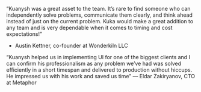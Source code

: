 “Kuanysh was a great asset to the team. It’s rare to find someone who can
independently solve problems, communicate them clearly, and think ahead instead
of just on the current problem. Kuka would make a great addition to any team
and is very dependable when it comes to timing and cost expectations!”
- Austin Kettner, co-founder at Wonderkiln LLC

“Kuanysh helped us in implementing UI for one of the biggest clients and I can
confirm his professionalism as any problem we’ve had was solved efficiently in
a short timespan and delivered to production without hiccups. He impressed us
with his work and saved us time”
— Eldar Zakiryanov, CTO at Metaphor
